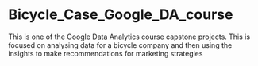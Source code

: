 # Bicycle_Case_Google_DA_course
This is one of the Google Data Analytics course capstone projects. This is focused on analysing data for a bicycle company and then using the insights to make recommendations for marketing strategies

